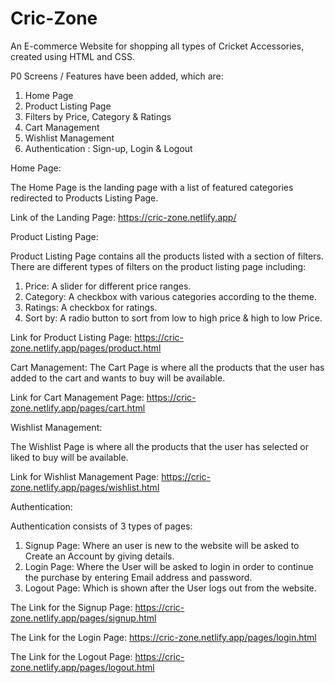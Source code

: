 # Cric-Zone
An E-commerce Website for shopping all types of Cricket Accessories, created using HTML and CSS.

P0 Screens  / Features have been added, which are:
1. Home Page
2. Product Listing Page
3. Filters by Price, Category & Ratings
4. Cart Management
5. Wishlist Management
6. Authentication : Sign-up, Login & Logout

Home Page:

The Home Page is the landing page with a list of featured categories redirected to Products Listing Page.

Link of the Landing Page:
https://cric-zone.netlify.app/


Product Listing Page:

Product Listing Page contains all the products listed with a section of filters.
There are different types of filters on the product listing page including:
1. Price: A slider for different price ranges.
2. Category: A checkbox with various categories according to the theme.
3. Ratings: A checkbox for ratings.
4. Sort by: A radio button to sort from low to high price & high to low Price.

Link for Product Listing Page:
https://cric-zone.netlify.app/pages/product.html



Cart Management:
The Cart Page is where all the products that the user has added to the cart and wants to buy will be available.

Link for Cart Management Page:
https://cric-zone.netlify.app/pages/cart.html



Wishlist Management:

The Wishlist Page is where all the products that the user has selected or liked to buy will be available.

Link for Wishlist Management Page:
https://cric-zone.netlify.app/pages/wishlist.html



Authentication:

Authentication consists of 3 types of pages:
1. Signup Page: Where an user is new to the website will be asked to Create an Account by giving details.
1. Login Page: Where the User will be asked to login in order to continue the purchase by entering Email address and password.
1. Logout Page: Which is shown after the User logs out from the website.

The Link for the Signup Page:
https://cric-zone.netlify.app/pages/signup.html

The Link for the Login Page:
https://cric-zone.netlify.app/pages/login.html

The Link for the Logout Page:
https://cric-zone.netlify.app/pages/logout.html







 
